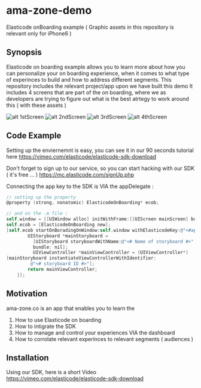 # ama-zone-demo
Elasticode onBoarding example
( Graphic assets in this repository is relevant only for iPhone6 )


## Synopsis

Elasticode on boarding example allows you to learn more about how you can personalize your on boarding experience, when it comes to what type of experinces to build and how to address different segments.
This repository includes the relevant project/app upon we have built this demo
It includes 4 screens that are part of the on boarding, where we as developers are trying to figure out what is the best atrtegy to work around this ( with these assets ) 

![alt 1stScreen](http://elasticode-demo.s3.amazonaws.com/amazone.co/1m.jpg)
![alt 2ndScreen](http://elasticode-demo.s3.amazonaws.com/amazone.co/2m.jpg)
![alt 3rdScreen](http://elasticode-demo.s3.amazonaws.com/amazone.co/3m.jpg)
![alt 4thScreen](http://elasticode-demo.s3.amazonaws.com/amazone.co/4m.jpg)


## Code Example
Setting up the enviernemnt is easy, you can see it in our 90 seconds tutorial here 
https://vimeo.com/elasticode/elasticode-sdk-download

Don't forget to sign up to our service, so you can start hacking with our SDK ( it's free ... ) 
https://mc.elasticode.com/signUp.php

Connecting the app key to the SDK is VIA the appDelegate : 
```objective-c
// setting up the property 
@property (strong, nonatomic) ElasticodeOnBoarding* ecob;

// and on the .m file :
self.window = [[UIWindow alloc] initWithFrame:[[UIScreen mainScreen] bounds]];
self.ecob = [ElasticodeOnBoarding new];
[self.ecob startOnBoradingOnWindow:self.window withElasticodeKey:@"<#app key#>" viewControllerGetterBlock:^UIViewController *{
        UIStoryboard *mainStoryboard = 
          [UIStoryboard storyboardWithName:@"<# Name of storyboard #>"
          bundle: nil];
          UIViewController *mainViewController = (UIViewController*)                
[mainStoryboard instantiateViewControllerWithIdentifier: 
         @"<# storyboard ID #>"];
        return mainViewController;
    }]; 
```



## Motivation

ama-zone.co is an app that enables you to learn the 
1. How to use Elasticode on boarding 
2. How to intigrate the SDK 
3. How to manage and control your experiences VIA the dashboard 
4. How to corrolate relevant experinces to relevant segments ( audiences ) 

## Installation

Using our SDK,  here is a short Video 
https://vimeo.com/elasticode/elasticode-sdk-download


